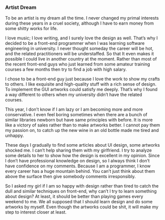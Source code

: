 ### Artist Dream
To be an artist is my dream all the time. I never changed my primal interests during these years in a cruel society, although I have to earn money from some shitty works for life.

I love music; I love writing, and I surely love the design as well. That’s why I decided to be a front-end programmer when I was learning software engineering in university. I never thought someday the career will be hot, and the related practitioners will be understaffed. So that It even makes it possible I could live in another country at the moment. Rather than most of the recent front-end guys who just learned from some amateur training courses a few months then try to find a job with high salary.

I chose to be a front-end guy just because I love the work to show my crafts to others. I like exquisite and high-quality stuff with a rich sense of design. To implement the GUI artworks could satisfy me deeply. That’s why I found a way different to others when my university didn’t have the related courses.

This year, I don’t know if I am lazy or I am becoming more and more conservative. I even feel boring sometimes when there are a bunch of similar libraries newborn but have same principles with before. It is more like a victory of sales rather than to make artworks better. I cannot pay them my passion on, to catch up the new wine in an old bottle made me tired and unhappy.

These days I gradually to find some articles about UI design, some artworks shocked me. I can’t help sharing them with my girlfriend. I try to analyze some details to her to show how the design is excellent in my opinion. Since I don’t have professional knowledge on design, so I always think I don’t have confidence on my comments. Because I am a programmer, I know every career has a huge mountain behind. You can’t just think about them above the surface then give somebody comments irresponsibly.

So I asked my girl if I am so happy with design rather than tired to catch the dull and similar techniques on front-end, why can’t I try to learn something about design? At least, it should be better than playing games every weekend to me. We all supposed that I should learn design and do some artworks by myself. Even though the artworks could be shit, it will make my step to interest closer at least.
